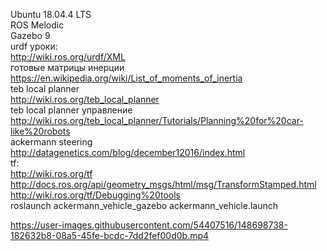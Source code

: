 Ubuntu 18.04.4 LTS  
ROS Melodic  
Gazebo 9  
urdf уроки:  
http://wiki.ros.org/urdf/XML  
готовые матрицы инерции   
https://en.wikipedia.org/wiki/List_of_moments_of_inertia  
teb local planner   
http://wiki.ros.org/teb_local_planner  
teb local planner управление  
http://wiki.ros.org/teb_local_planner/Tutorials/Planning%20for%20car-like%20robots  
ackermann steering  
http://datagenetics.com/blog/december12016/index.html  
tf:  
http://wiki.ros.org/tf  
http://docs.ros.org/api/geometry_msgs/html/msg/TransformStamped.html    
http://wiki.ros.org/tf/Debugging%20tools  
roslaunch ackermann_vehicle_gazebo ackermann_vehicle.launch

https://user-images.githubusercontent.com/54407516/148698738-182632b8-08a5-45fe-bcdc-7dd2fef00d0b.mp4

